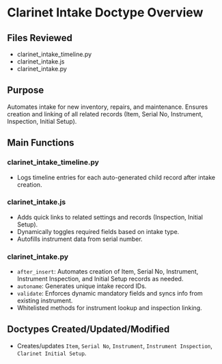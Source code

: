 # Clarinet Intake Doctype Overview

## Files Reviewed
- clarinet_intake_timeline.py
- clarinet_intake.js
- clarinet_intake.py

## Purpose
Automates intake for new inventory, repairs, and maintenance. Ensures creation and linking of all related records (Item, Serial No, Instrument, Inspection, Initial Setup).

## Main Functions
### clarinet_intake_timeline.py
- Logs timeline entries for each auto-generated child record after intake creation.

### clarinet_intake.js
- Adds quick links to related settings and records (Inspection, Initial Setup).
- Dynamically toggles required fields based on intake type.
- Autofills instrument data from serial number.

### clarinet_intake.py
- `after_insert`: Automates creation of Item, Serial No, Instrument, Instrument Inspection, and Initial Setup records as needed.
- `autoname`: Generates unique intake record IDs.
- `validate`: Enforces dynamic mandatory fields and syncs info from existing instrument.
- Whitelisted methods for instrument lookup and inspection linking.

## Doctypes Created/Updated/Modified
- Creates/updates `Item`, `Serial No`, `Instrument`, `Instrument Inspection`, `Clarinet Initial Setup`.


